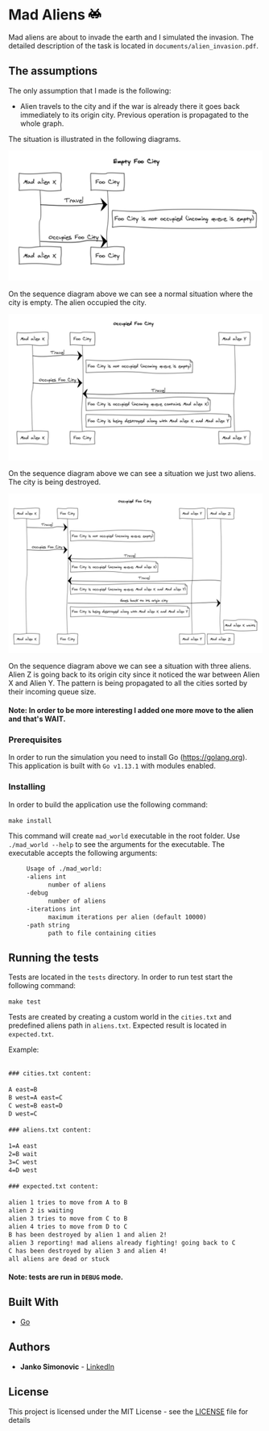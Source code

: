 # Mad Aliens  <img src="./resources/alien.png" width="25"/>

Mad aliens are about to invade the earth and I simulated the invasion. The detailed description of the task is located in `documents/alien_invasion.pdf`.

## The assumptions

The only assumption that I made is the following:
* Alien travels to the city and if the war is already there it goes back immediately to its origin city. Previous operation is propagated to the whole graph.

The situation is illustrated in the following diagrams.

<p align="center">
    <img src="./resources/empty_city.png" width="600" alt="empty"/>
</p>

On the sequence diagram above we can see a normal situation where the city is empty. The alien occupied the city.

<p align="center">
    <img src="./resources/two_aliens_occupation.png" width="600" alt="two aliens occupation"/>
</p>

On the sequence diagram above we can see a situation we just two aliens. The city is being destroyed.

<p align="center">
    <img src="./resources/more_than_two_aliens_occupation.png" width="600" alt="more than two aliens occupation"/>
</p>

On the sequence diagram above we can see a situation with three aliens. Alien Z is going back to its origin city since it noticed the war between Alien X and Alien Y.
The pattern is being propagated to all the cities sorted by their incoming queue size. 

#### Note: In order to be more interesting I added one more move to the alien and that's WAIT.

### Prerequisites

In order to run the simulation you need to install Go (https://golang.org). This application is built with `Go v1.13.1` with modules enabled.

### Installing

In order to build the application use the following command:

```make install```

This command will create `mad_world` executable in the root folder. Use `./mad_world --help` to see the arguments for the executable.
The executable accepts the following arguments:

```
     Usage of ./mad_world:
     -aliens int
           number of aliens
     -debug
           number of aliens
     -iterations int
           maximum iterations per alien (default 10000)
     -path string
           path to file containing cities
``` 

## Running the tests

Tests are located in the `tests` directory. In order to run test start the following command:

```make test```

Tests are created by creating a custom world in the `cities.txt` and predefined aliens path in `aliens.txt`. 
Expected result is located in `expected.txt`.

Example:
```

### cities.txt content:

A east=B
B west=A east=C
C west=B east=D
D west=C

### aliens.txt content:

1=A east
2=B wait
3=C west
4=D west

### expected.txt content:

alien 1 tries to move from A to B
alien 2 is waiting
alien 3 tries to move from C to B
alien 4 tries to move from D to C
B has been destroyed by alien 1 and alien 2!
alien 3 reporting! mad aliens already fighting! going back to C
C has been destroyed by alien 3 and alien 4!
all aliens are dead or stuck

```

#### Note: tests are run in `DEBUG` mode.

## Built With

* [Go](https://golang.org)

## Authors

* **Janko Simonovic** - [LinkedIn](https://www.linkedin.com/in/jsimonovic/)

## License

This project is licensed under the MIT License - see the [LICENSE](LICENSE) file for details